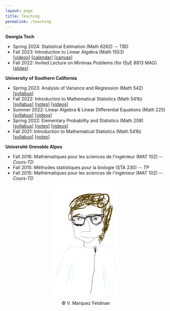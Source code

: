 ```yaml
---
layout: page
title: Teaching
permalink: /teaching
---
```

  
  
__Georgia Tech__  

* Spring 2024: Statistical Estimation (Math 6262)  -- TBD  
* Fall 2023: Introduction to Linear Algebra (Math 1553)  
[[videos]](https://www.dropbox.com/home/!Teaching/GaTech/2023-2024/1553/Videos) 
[[calendar]](https://chrisj.math.gatech.edu/23f/1553/2023f-schedule.html) 
[[canvas]](https://gatech.instructure.com/courses/326018)  
* Fall 2022: Invited Lecture on Minimax Problems (for ISyE 8813 MAG)  
[[slides]](assets/slides/slides-minimax-GATech.pdf) 

__University of Southern California__  

* Spring 2023: Analysis of Variance and Regression (Math 542)  
[[syllabus]](assets/teaching/Syllabus-M542-S2023.pdf)  
* Fall 2022: Introduction to Mathematical Statistics (Math 541b)  
[[syllabus]](assets/teaching/Syllabus-M541b-F2022.pdf) 
[[notes]](https://www.dropbox.com/scl/fo/kj63l3bha5ditcpn74rmz/h?rlkey=3aksu0n1bsb6y54zzptqz60hn&dl=0) 
[[videos]](https://www.dropbox.com/scl/fo/whfr1h4ukus68dx0twwow/h?rlkey=4nlvo13ecaiiis3ovxdbf6mk8&dl=0)  
* Summer 2022: Linear Algebra & Linear Differential Equations (Math 225)  
[[syllabus]](assets/teaching/Syllabus-M225-Su2022.pdf) 
[[videos]](https://www.dropbox.com/scl/fo/pq8w39t85oo3bevnka79v/h?rlkey=8vhihvbfea1asaz343q894zro&dl=0)    
* Spring 2022: Elementary Probability and Statistics (Math 208)  
[[syllabus]](assets/teaching/Syllabus-M208-S2022.pdf) 
[[notes]](https://www.dropbox.com/scl/fo/tcsvhcmlew4b69vhuulu1/h?rlkey=xxzlv6stoa21w8xt5rd4dk5nd&dl=0) 
[[videos]](https://www.dropbox.com/scl/fo/zgkrjq4nhqlxjwb3fv8er/h?rlkey=v7m01ngpof0l0uu008vbpvrg7&dl=0)    
* Fall 2021: Introduction to Mathematical Statistics (Math 541b)  
[[syllabus]](assets/teaching/Syllabus-M541b-F2021.pdf) 
[[notes]](https://www.dropbox.com/scl/fo/wu5r72el2yqqt986zk9oj/h?rlkey=7zddzzczsh5izcr61opbl7f42&dl=0)  

__Université Grenoble Alpes__  

* Fall 2016: Mathématiques pour les sciences de l'ingénieur (MAT 102) -- _Cours-TD_  
* Fall 2015: Méthodes statistiques pour la biologie (STA 230) -- _TP_  
* Fall 2015: Mathématiques pour les sciences de l'ingénieur (MAT 102) -- _Cours-TD_   
  

<p align = "center">
<img src="sketch_vicky.jpg" alt="Sketch by Vicky" width="40%" align="center" hspace="20">  
</p>  
<p align = "center">
&copy; V. Marquez Feldman
</p>  